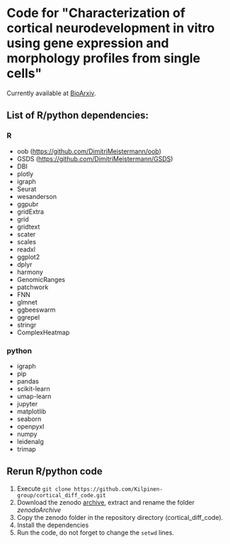 # Code for "Characterization of cortical neurodevelopment in vitro using gene expression and morphology profiles from single cells"

Currently available at [BioArxiv](https://doi.org/10.1101/2023.12.03.569583]).

## List of R/python dependencies:

### R
- oob (https://github.com/DimitriMeistermann/oob)
- GSDS (https://github.com/DimitriMeistermann/GSDS)
- DBI
- plotly
- igraph
- Seurat
- wesanderson
- ggpubr
- gridExtra
- grid
- gridtext
- scater
- scales
- readxl
- ggplot2
- dplyr
- harmony
- GenomicRanges
- patchwork
- FNN
- glmnet
- ggbeeswarm
- ggrepel
- stringr
- ComplexHeatmap

### python
- igraph
- pip
- pandas
- scikit-learn
- umap-learn
- jupyter
- matplotlib
- seaborn
- openpyxl
- numpy
- leidenalg
- trimap

## Rerun R/python code


1. Execute `git clone https://github.com/Kilpinen-group/cortical_diff_code.git`
2. Download the zenodo [archive](https://zenodo.org/records/13913047), extract and rename the folder *zenodoArchive*
3. Copy the zenodo folder in the repository directory (cortical_diff_code).
4. Install the dependencies
5. Run the code, do not forget to change the `setwd` lines.
